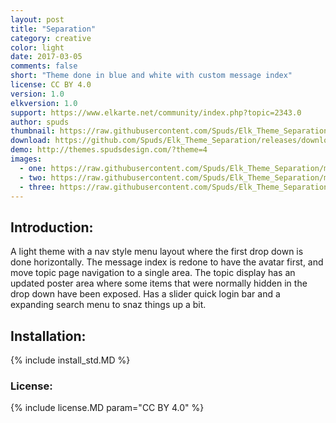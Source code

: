 ```yaml
---
layout: post
title: "Separation"
category: creative
color: light
date: 2017-03-05
comments: false
short: "Theme done in blue and white with custom message index"
license: CC BY 4.0
version: 1.0
elkversion: 1.0
support: https://www.elkarte.net/community/index.php?topic=2343.0
author: spuds
thumbnail: https://raw.githubusercontent.com/Spuds/Elk_Theme_Separation/master/sample_images/collapsed.jpg
download: https://github.com/Spuds/Elk_Theme_Separation/releases/download/V1.0.0/elk_theme_separation.zip
demo: http://themes.spudsdesign.com/?theme=4
images:
  - one: https://raw.githubusercontent.com/Spuds/Elk_Theme_Separation/master/sample_images/boadindex.jpg
  - two: https://raw.githubusercontent.com/Spuds/Elk_Theme_Separation/master/sample_images/collapsed.jpg
  - three: https://raw.githubusercontent.com/Spuds/Elk_Theme_Separation/master/sample_images/topic.jpg
---
```


## Introduction:
A light theme with a nav style menu layout where the first drop down is done horizontally.  The message index is redone to have the avatar first, and move topic page navigation to a single area.  The topic display has an updated poster area where some items that were normally hidden in the drop down have been exposed.  Has a slider quick login bar and a expanding search menu to snaz things up a bit.

## Installation:
{% include install_std.MD %}

### License:
{% include license.MD param="CC BY 4.0" %}
